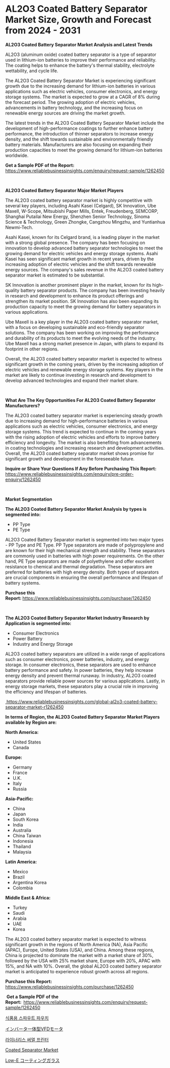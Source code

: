 <p><h1>AL2O3 Coated Battery Separator Market Size, Growth and Forecast from 2024 - 2031</h1></p><p><strong>AL2O3 Coated Battery Separator Market Analysis and Latest Trends</strong></p>
<p><p>AL2O3 (aluminum oxide) coated battery separator is a type of separator used in lithium-ion batteries to improve their performance and reliability. The coating helps to enhance the battery's thermal stability, electrolyte wettability, and cycle life.</p><p>The AL2O3 Coated Battery Separator Market is experiencing significant growth due to the increasing demand for lithium-ion batteries in various applications such as electric vehicles, consumer electronics, and energy storage systems. The market is expected to grow at a CAGR of 8% during the forecast period. The growing adoption of electric vehicles, advancements in battery technology, and the increasing focus on renewable energy sources are driving the market growth.</p><p>The latest trends in the AL2O3 Coated Battery Separator Market include the development of high-performance coatings to further enhance battery performance, the introduction of thinner separators to increase energy density, and the shift towards sustainable and environmentally friendly battery materials. Manufacturers are also focusing on expanding their production capacities to meet the growing demand for lithium-ion batteries worldwide.</p></p>
<p><strong>Get a Sample PDF of the Report:&nbsp;</strong> <a href="https://www.reliablebusinessinsights.com/enquiry/request-sample/1262450">https://www.reliablebusinessinsights.com/enquiry/request-sample/1262450</a></p>
<p>&nbsp;</p>
<p><strong>AL2O3 Coated Battery Separator Major Market Players</strong></p>
<p><p>The AL2O3 coated battery separator market is highly competitive with several key players, including Asahi Kasei (Celgard), SK Innovation, Ube Maxell, W-Scope, Mitsubishi Paper Mills, Entek, Freudenberg, SEMCORP, Shanghai Putailai New Energy, Shenzhen Senior Technology, Sinoma Science & Technology, Green Zhongke, Cangzhou Mingzhu, and Yuntianhua Newmi-Tech. </p><p>Asahi Kasei, known for its Celgard brand, is a leading player in the market with a strong global presence. The company has been focusing on innovation to develop advanced battery separator technologies to meet the growing demand for electric vehicles and energy storage systems. Asahi Kasei has seen significant market growth in recent years, driven by the increasing adoption of electric vehicles and the shift towards renewable energy sources. The company's sales revenue in the AL2O3 coated battery separator market is estimated to be substantial.</p><p>SK Innovation is another prominent player in the market, known for its high-quality battery separator products. The company has been investing heavily in research and development to enhance its product offerings and strengthen its market position. SK Innovation has also been expanding its production capacity to meet the growing demand for battery separators in various applications.</p><p>Ube Maxell is a key player in the AL2O3 coated battery separator market, with a focus on developing sustainable and eco-friendly separator solutions. The company has been working on improving the performance and durability of its products to meet the evolving needs of the industry. Ube Maxell has a strong market presence in Japan, with plans to expand its footprint in other regions.</p><p>Overall, the AL2O3 coated battery separator market is expected to witness significant growth in the coming years, driven by the increasing adoption of electric vehicles and renewable energy storage systems. Key players in the market are likely to continue investing in research and development to develop advanced technologies and expand their market share.</p></p>
<p>&nbsp;</p>
<p><strong>What Are The Key Opportunities For AL2O3 Coated Battery Separator Manufacturers?</strong></p>
<p><p>The AL2O3 coated battery separator market is experiencing steady growth due to increasing demand for high-performance batteries in various applications such as electric vehicles, consumer electronics, and energy storage systems. This trend is expected to continue in the coming years with the rising adoption of electric vehicles and efforts to improve battery efficiency and longevity. The market is also benefiting from advancements in coating technologies and increasing research and development activities. Overall, the AL2O3 coated battery separator market shows promise for significant growth and development in the foreseeable future.</p></p>
<p><strong>Inquire or Share Your Questions If Any Before Purchasing This Report:</strong> <a href="https://www.reliablebusinessinsights.com/enquiry/pre-order-enquiry/1262450">https://www.reliablebusinessinsights.com/enquiry/pre-order-enquiry/1262450</a></p>
<p>&nbsp;</p>
<p><strong>Market Segmentation</strong></p>
<p><strong>The AL2O3 Coated Battery Separator Market Analysis by types is segmented into:</strong></p>
<p><ul><li>PP Type</li><li>PE Type</li></ul></p>
<p><p>AL2O3 Coated Battery Separator market is segmented into two major types - PP Type and PE Type. PP Type separators are made of polypropylene and are known for their high mechanical strength and stability. These separators are commonly used in batteries with high power requirements. On the other hand, PE Type separators are made of polyethylene and offer excellent resistance to chemical and thermal degradation. These separators are preferred for batteries with high energy density. Both types of separators are crucial components in ensuring the overall performance and lifespan of battery systems.</p></p>
<p><strong>Purchase this Report:&nbsp;</strong><a href="https://www.reliablebusinessinsights.com/purchase/1262450">https://www.reliablebusinessinsights.com/purchase/1262450</a></p>
<p>&nbsp;</p>
<p><strong>The AL2O3 Coated Battery Separator Market Industry Research by Application is segmented into:</strong></p>
<p><ul><li>Consumer Electronics</li><li>Power Battery</li><li>Industry and Energy Storage</li></ul></p>
<p><p>AL2O3 coated battery separators are utilized in a wide range of applications such as consumer electronics, power batteries, industry, and energy storage. In consumer electronics, these separators are used to enhance battery performance and safety. In power batteries, they help increase energy density and prevent thermal runaway. In industry, AL2O3 coated separators provide reliable power sources for various applications. Lastly, in energy storage markets, these separators play a crucial role in improving the efficiency and lifespan of batteries.</p></p>
<p><a href="https://www.reliablebusinessinsights.com/global-al2o3-coated-battery-separator-market-r1262450">&nbsp;https://www.reliablebusinessinsights.com/global-al2o3-coated-battery-separator-market-r1262450</a></p>
<p><strong>In terms of Region, the AL2O3 Coated Battery Separator Market Players available by Region are:</strong></p>
<p>
    <p> <strong> North America: </strong>
        <ul>
            <li>United States</li>
            <li>Canada</li>
        </ul>
        </p> 
    <p> <strong> Europe: </strong>
        <ul>
            <li>Germany</li>
            <li>France</li>
            <li>U.K.</li>
            <li>Italy</li>
            <li>Russia</li>
        </ul>
        </p> 
    <p> <strong> Asia-Pacific: </strong>
        <ul>
            <li>China</li>
            <li>Japan</li>
            <li>South Korea</li>
            <li>India</li>
            <li>Australia</li>
            <li>China Taiwan</li>
            <li>Indonesia</li>
            <li>Thailand</li>
            <li>Malaysia</li>
        </ul>
        </p> 
    <p> <strong> Latin America: </strong>
        <ul>
            <li>Mexico</li>
            <li>Brazil</li>
            <li>Argentina Korea</li>
            <li>Colombia</li>
        </ul>
        </p> 
    <p> <strong> Middle East & Africa: </strong>
        <ul>
            <li>Turkey</li>
            <li>Saudi</li>
            <li>Arabia</li>
            <li>UAE</li>
            <li>Korea</li>
        </ul>
    </p>
    </p>
<p><p>The AL2O3 coated battery separator market is expected to witness significant growth in the regions of North America (NA), Asia Pacific (APAC), Europe, United States (USA), and China. Among these regions, China is projected to dominate the market with a market share of 30%, followed by the USA with 25% market share, Europe with 20%, APAC with 15%, and NA with 10%. Overall, the global AL2O3 coated battery separator market is anticipated to experience robust growth across all regions.</p></p>
<p><strong>Purchase this Report: </strong><a href="https://www.reliablebusinessinsights.com/purchase/1262450">https://www.reliablebusinessinsights.com/purchase/1262450</a></p>
<p>&nbsp;<strong>Get a Sample PDF of the Report:&nbsp;&nbsp;</strong><a href="https://www.reliablebusinessinsights.com/enquiry/request-sample/1262450">https://www.reliablebusinessinsights.com/enquiry/request-sample/1262450</a></p>
<p><strong></strong></p>
<p><p><a href="https://github.com/OwenHamiytll568745/Market-Research-Report-List-1/blob/main/776190389820.md">식품용 스파우트 파우치</a></p><p><a href="https://github.com/DeonBoer2023/Market-Research-Report-List-1/blob/main/984851198365.md">インバータ一体型VFDモータ</a></p><p><a href="https://github.com/vdhdwjyp90142/Market-Research-Report-List-2/blob/main/274181589819.md">라이너리스 써멀 프린터</a></p><p><a href="https://github.com/MaraKoelpin2023/Market-Research-Report-List-1/blob/main/coated-separator-market.md">Coated Separator Market</a></p><p><a href="https://github.com/dawson566/Market-Research-Report-List-1/blob/main/901216398364.md">Low-E コーティングガラス</a></p></p>